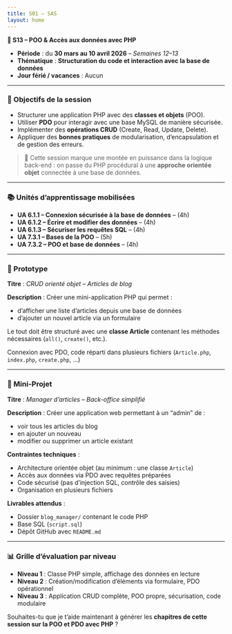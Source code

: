 ```yaml
---
title: S01 – SAS 
layout: home
---
```


**📅 S13 – POO & Accès aux données avec PHP**

- **Période** : du **30 mars au 10 avril 2026** – *Semaines 12–13*
- **Thématique** : **Structuration du code et interaction avec la base de données**
- **Jour férié / vacances** : Aucun

---

### 🧭 Objectifs de la session

* Structurer une application PHP avec des **classes et objets** (POO).
* Utiliser **PDO** pour interagir avec une base MySQL de manière sécurisée.
* Implémenter des **opérations CRUD** (Create, Read, Update, Delete).
* Appliquer des **bonnes pratiques** de modularisation, d’encapsulation et de gestion des erreurs.

> 🧩 Cette session marque une montée en puissance dans la logique back-end : on passe du PHP procédural à une **approche orientée objet** connectée à une base de données.

---

### 📚 Unités d’apprentissage mobilisées

* **UA 6.1.1 – Connexion sécurisée à la base de données** – (4h)
* **UA 6.1.2 – Écrire et modifier des données** – (4h)
* **UA 6.1.3 – Sécuriser les requêtes SQL** – (4h)
* **UA 7.3.1 – Bases de la POO** – (5h)
* **UA 7.3.2 – POO et base de données** – (4h)

---

### 🧩 Prototype

**Titre** : *CRUD orienté objet – Articles de blog*

**Description** :
Créer une mini-application PHP qui permet :

* d’afficher une liste d’articles depuis une base de données
* d’ajouter un nouvel article via un formulaire

Le tout doit être structuré avec une **classe Article** contenant les méthodes nécessaires (`all()`, `create()`, etc.).

Connexion avec PDO, code réparti dans plusieurs fichiers (`Article.php`, `index.php`, `create.php`, ...)

---

### 🧪 Mini-Projet

**Titre** : *Manager d’articles – Back-office simplifié*

**Description** :
Créer une application web permettant à un “admin” de :

* voir tous les articles du blog
* en ajouter un nouveau
* modifier ou supprimer un article existant

**Contraintes techniques** :

* Architecture orientée objet (au minimum : une classe `Article`)
* Accès aux données via PDO avec requêtes préparées
* Code sécurisé (pas d’injection SQL, contrôle des saisies)
* Organisation en plusieurs fichiers

**Livrables attendus** :

* Dossier `blog_manager/` contenant le code PHP
* Base SQL (`script.sql`)
* Dépôt GitHub avec `README.md`

---

### 📊 Grille d’évaluation par niveau

* **Niveau 1** : Classe PHP simple, affichage des données en lecture
* **Niveau 2** : Création/modification d’éléments via formulaire, PDO opérationnel
* **Niveau 3** : Application CRUD complète, POO propre, sécurisation, code modulaire

Souhaites-tu que je t’aide maintenant à générer les **chapitres de cette session sur la POO et PDO avec PHP** ?

